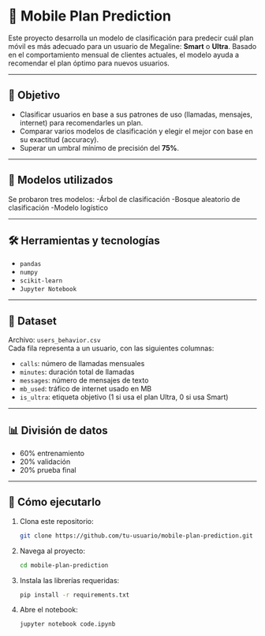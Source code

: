 # 📱 Mobile Plan Prediction

Este proyecto desarrolla un modelo de clasificación para predecir cuál plan móvil es más adecuado para un usuario de Megaline: **Smart** o **Ultra**. Basado en el comportamiento mensual de clientes actuales, el modelo ayuda a recomendar el plan óptimo para nuevos usuarios.

---

## 🎯 Objetivo

- Clasificar usuarios en base a sus patrones de uso (llamadas, mensajes, internet) para recomendarles un plan.
- Comparar varios modelos de clasificación y elegir el mejor con base en su exactitud (accuracy).
- Superar un umbral mínimo de precisión del **75%**.

---

## 🧠 Modelos utilizados

Se probaron tres modelos:
-Árbol de clasificación
-Bosque aleatorio de clasificación
-Modelo logístico

---

## 🛠️ Herramientas y tecnologías

- `pandas`
- `numpy`
- `scikit-learn`
- `Jupyter Notebook`

---

## 📂 Dataset

Archivo: `users_behavior.csv`  
Cada fila representa a un usuario, con las siguientes columnas:

- `calls`: número de llamadas mensuales
- `minutes`: duración total de llamadas
- `messages`: número de mensajes de texto
- `mb_used`: tráfico de internet usado en MB
- `is_ultra`: etiqueta objetivo (1 si usa el plan Ultra, 0 si usa Smart)

---

## 📊 División de datos

- 60% entrenamiento
- 20% validación
- 20% prueba final

---

## 🚀 Cómo ejecutarlo

1. Clona este repositorio:
   ```bash
   git clone https://github.com/tu-usuario/mobile-plan-prediction.git
2. Navega al proyecto:
   ```bash
   cd mobile-plan-prediction
4. Instala las librerías requeridas:
    ```bash
   pip install -r requirements.txt
6. Abre el notebook:
    ```bash
   jupyter notebook code.ipynb

